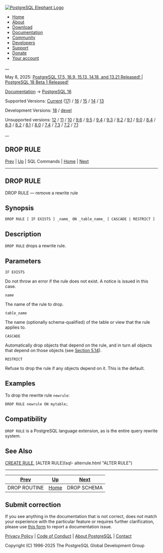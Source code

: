 [ ![PostgreSQL Elephant Logo](/media/img/about/press/elephant.png) ](/)

  * [Home](/ "Home")
  * [About](/about/ "About")
  * [Download](/download/ "Download")
  * [Documentation](/docs/ "Documentation")
  * [Community](/community/ "Community")
  * [Developers](/developer/ "Developers")
  * [Support](/support/ "Support")
  * [Donate](/about/donate/ "Donate")
  * [Your account](/account/ "Your account")

__

May 8, 2025: [ PostgreSQL 17.5, 16.9, 15.13, 14.18, and 13.21 Released! ](/about/news/postgresql-175-169-1513-1418-and-1321-released-3072/) | [ PostgreSQL 18 Beta 1 Released! ](/about/news/postgresql-18-beta-1-released-3070/)

[Documentation](/docs/ "Documentation") -> [PostgreSQL
16](/docs/16/index.html)

Supported Versions: [Current](/docs/current/sql-droprule.html "PostgreSQL 17 -
DROP RULE") ([17](/docs/17/sql-droprule.html "PostgreSQL 17 - DROP RULE")) /
[16](/docs/16/sql-droprule.html "PostgreSQL 16 - DROP RULE") /
[15](/docs/15/sql-droprule.html "PostgreSQL 15 - DROP RULE") /
[14](/docs/14/sql-droprule.html "PostgreSQL 14 - DROP RULE") /
[13](/docs/13/sql-droprule.html "PostgreSQL 13 - DROP RULE")

Development Versions: [18](/docs/18/sql-droprule.html "PostgreSQL 18 - DROP
RULE") / [devel](/docs/devel/sql-droprule.html "PostgreSQL devel - DROP RULE")

Unsupported versions: [12](/docs/12/sql-droprule.html "PostgreSQL 12 - DROP
RULE") / [11](/docs/11/sql-droprule.html "PostgreSQL 11 - DROP RULE") /
[10](/docs/10/sql-droprule.html "PostgreSQL 10 - DROP RULE") /
[9.6](/docs/9.6/sql-droprule.html "PostgreSQL 9.6 - DROP RULE") /
[9.5](/docs/9.5/sql-droprule.html "PostgreSQL 9.5 - DROP RULE") /
[9.4](/docs/9.4/sql-droprule.html "PostgreSQL 9.4 - DROP RULE") /
[9.3](/docs/9.3/sql-droprule.html "PostgreSQL 9.3 - DROP RULE") /
[9.2](/docs/9.2/sql-droprule.html "PostgreSQL 9.2 - DROP RULE") /
[9.1](/docs/9.1/sql-droprule.html "PostgreSQL 9.1 - DROP RULE") /
[9.0](/docs/9.0/sql-droprule.html "PostgreSQL 9.0 - DROP RULE") /
[8.4](/docs/8.4/sql-droprule.html "PostgreSQL 8.4 - DROP RULE") /
[8.3](/docs/8.3/sql-droprule.html "PostgreSQL 8.3 - DROP RULE") /
[8.2](/docs/8.2/sql-droprule.html "PostgreSQL 8.2 - DROP RULE") /
[8.1](/docs/8.1/sql-droprule.html "PostgreSQL 8.1 - DROP RULE") /
[8.0](/docs/8.0/sql-droprule.html "PostgreSQL 8.0 - DROP RULE") /
[7.4](/docs/7.4/sql-droprule.html "PostgreSQL 7.4 - DROP RULE") /
[7.3](/docs/7.3/sql-droprule.html "PostgreSQL 7.3 - DROP RULE") /
[7.2](/docs/7.2/sql-droprule.html "PostgreSQL 7.2 - DROP RULE") /
[7.1](/docs/7.1/sql-droprule.html "PostgreSQL 7.1 - DROP RULE")

__

DROP RULE  
---  
[Prev](sql-droproutine.html "DROP ROUTINE")  | [Up](sql-commands.html "SQL Commands") | SQL Commands | [Home](index.html "PostgreSQL 16.9 Documentation") |  [Next](sql-dropschema.html "DROP SCHEMA")  
  
* * *

## DROP RULE

DROP RULE — remove a rewrite rule

## Synopsis

    
    
    DROP RULE [ IF EXISTS ] _name_ ON _table_name_ [ CASCADE | RESTRICT ]
    

## Description

`DROP RULE` drops a rewrite rule.

## Parameters

`IF EXISTS`

    

Do not throw an error if the rule does not exist. A notice is issued in this
case.

_`name`_

    

The name of the rule to drop.

_`table_name`_

    

The name (optionally schema-qualified) of the table or view that the rule
applies to.

`CASCADE`

    

Automatically drop objects that depend on the rule, and in turn all objects
that depend on those objects (see [Section 5.14](ddl-depend.html
"5.14. Dependency Tracking")).

`RESTRICT`

    

Refuse to drop the rule if any objects depend on it. This is the default.

## Examples

To drop the rewrite rule `newrule`:

    
    
    DROP RULE newrule ON mytable;
    

## Compatibility

`DROP RULE` is a PostgreSQL language extension, as is the entire query rewrite
system.

## See Also

[CREATE RULE](sql-createrule.html "CREATE RULE"), [ALTER RULE](sql-
alterrule.html "ALTER RULE")

* * *

[Prev](sql-droproutine.html "DROP ROUTINE")  | [Up](sql-commands.html "SQL Commands") |  [Next](sql-dropschema.html "DROP SCHEMA")  
---|---|---  
DROP ROUTINE  | [Home](index.html "PostgreSQL 16.9 Documentation") |  DROP SCHEMA  
  
## Submit correction

If you see anything in the documentation that is not correct, does not match
your experience with the particular feature or requires further clarification,
please use [this form](/account/comments/new/16/sql-droprule.html/) to report
a documentation issue.

[Privacy Policy](/about/privacypolicy) | [Code of Conduct](/about/policies/coc/) | [About PostgreSQL](/about/) | [Contact](/about/contact/)  

Copyright (C) 1996-2025 The PostgreSQL Global Development Group

